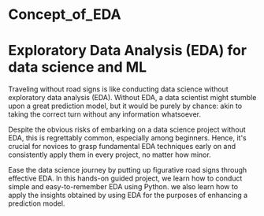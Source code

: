 # Concept_of_EDA
# **Exploratory Data Analysis (EDA) for data science and ML**


Traveling without road signs is like conducting data science without exploratory data analysis (EDA). Without EDA, a data scientist might stumble upon a great prediction model, but it would be purely by chance: akin to taking the correct turn without any information whatsoever.

Despite the obvious risks of embarking on a data science project without EDA, this is regrettably common, especially among beginners. Hence, it's crucial for novices to grasp fundamental EDA techniques early on and consistently apply them in every project, no matter how minor.

Ease the data science journey by putting up figurative road signs through effective EDA. In this hands-on guided project, we learn how to conduct simple and easy-to-remember EDA using Python. we also learn how to apply the insights obtained by using EDA for the purposes of enhancing a prediction model.

